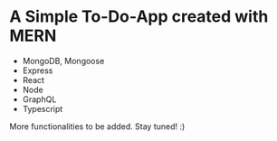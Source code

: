 # A Simple To-Do-App created with MERN 

- MongoDB, Mongoose
- Express
- React
- Node
- GraphQL
- Typescript

More functionalities to be added. Stay tuned! :)
